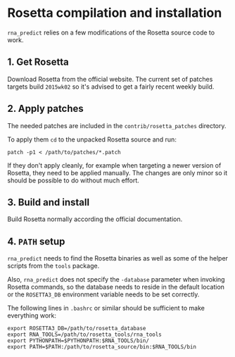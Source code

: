# Rosetta compilation and installation

`rna_predict` relies on a few modifications of the Rosetta source code to
work.

## 1. Get Rosetta

Download Rosetta from the official website. The current set of patches targets
build `2015wk02` so it's advised to get a fairly recent weekly build.

## 2. Apply patches

The needed patches are included in the `contrib/rosetta_patches` directory.

To apply them `cd` to the unpacked Rosetta source and run:

    patch -p1 < /path/to/patches/*.patch

If they don't apply cleanly, for example when targeting a newer version of
Rosetta, they need to be applied manually. The changes are only minor so it
should be possible to do without much effort.

## 3. Build and install

Build Rosetta normally according the official documentation.

## 4. `PATH` setup

`rna_predict` needs to find the Rosetta binaries as well as some of the helper
scripts from the `tools` package.

Also, `rna_predict` does not specify the `-database` parameter when invoking
Rosetta commands, so the database needs to reside in the default location
or the `ROSETTA3_DB` environment variable needs to be set correctly.

The following lines in `.bashrc` or similar should be sufficient to make
everything work:

    export ROSETTA3_DB=/path/to/rosetta_database
    export RNA_TOOLS=/path/to/rosetta_tools/rna_tools
    export PYTHONPATH=$PYTHONPATH:$RNA_TOOLS/bin/
    export PATH=$PATH:/path/to/rosetta_source/bin:$RNA_TOOLS/bin
